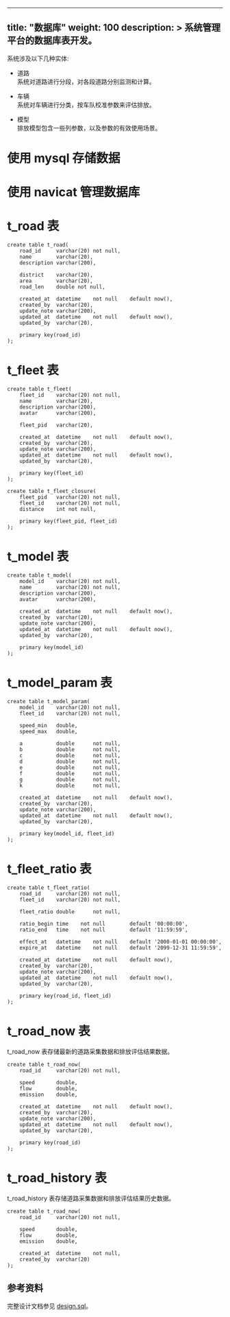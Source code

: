 
---
title: "数据库"
weight: 100
description: >
  系统管理平台的数据库表开发。
---

系统涉及以下几种实体:

* 道路  
  系统对道路进行分段，对各段道路分别监测和计算。
  
* 车辆  
  系统对车辆进行分类，按车队校准参数来评估排放。
  
* 模型  
  排放模型包含一些列参数，以及参数的有效使用场景。


# 使用 mysql 存储数据

# 使用 navicat 管理数据库

# t_road 表

    create table t_road(
        road_id     varchar(20) not null,
        name        varchar(20),
        description varchar(200),

        district    varchar(20),
        area        varchar(20),
        road_len    double not null,
        
        created_at  datetime    not null    default now(),
        created_by  varchar(20),
        update_note varchar(200),
        updated_at  datetime    not null    default now(),
        updated_by  varchar(20),
        
        primary key(road_id)
    );

# t_fleet 表

    create table t_fleet(
        fleet_id    varchar(20) not null,
        name        varchar(20),
        description varchar(200),
        avatar      varchar(200),
        
        fleet_pid   varchar(20),

        created_at  datetime    not null    default now(),
        created_by  varchar(20),
        update_note varchar(200),
        updated_at  datetime    not null    default now(),
        updated_by  varchar(20),
        
        primary key(fleet_id)
    );

    create table t_fleet_closure(
        fleet_pid   varchar(20) not null,
        fleet_id    varchar(20) not null,
        distance    int not null,
        
        primary key(fleet_pid, fleet_id)
    );

# t_model 表

    create table t_model(
        model_id    varchar(20) not null,
        name        varchar(20) not null,
        description varchar(200),
        avatar      varchar(200),

        created_at  datetime    not null    default now(),
        created_by  varchar(20),
        update_note varchar(200),
        updated_at  datetime    not null    default now(),
        updated_by  varchar(20),
        
        primary key(model_id)
    );

# t_model_param 表

    create table t_model_param(
        model_id    varchar(20) not null,
        fleet_id    varchar(20) not null,
        
        speed_min   double,
        speed_max   double,
        
        a           double      not null,
        b           double      not null,
        c           double      not null,
        d           double      not null,
        e           double      not null,
        f           double      not null,
        g           double      not null,
        k           double      not null,
        
        created_at  datetime    not null    default now(),
        created_by  varchar(20),
        update_note varchar(200),
        updated_at  datetime    not null    default now(),
        updated_by  varchar(20),
        
        primary key(model_id, fleet_id)
    );

# t_fleet_ratio 表

    create table t_fleet_ratio(
        road_id     varchar(20) not null,
        fleet_id    varchar(20) not null,
        
        fleet_ratio double      not null,
        
        ratio_begin time    not null        default '00:00:00',
        ratio_end   time    not null        default '11:59:59',

        effect_at   datetime    not null    default '2000-01-01 00:00:00',
        expire_at   datetime    not null    default '2099-12-31 11:59:59',
        
        created_at  datetime    not null    default now(),
        created_by  varchar(20),
        update_note varchar(200),
        updated_at  datetime    not null    default now(),
        updated_by  varchar(20),
        
        primary key(road_id, fleet_id)
    );

# t_road_now 表

t_road_now 表存储最新的道路采集数据和排放评估结果数据。

    create table t_road_now(
        road_id     varchar(20) not null,
        
        speed       double,
        flow        double,
        emission    double,
        
        created_at  datetime    not null    default now(),
        created_by  varchar(20),
        update_note varchar(200),
        updated_at  datetime    not null    default now(),
        updated_by  varchar(20),

        primary key(road_id)
    );

# t_road_history 表

t_road_history 表存储道路采集数据和排放评估结果历史数据。

    create table t_road_now(
        road_id     varchar(20) not null,
        
        speed       double,
        flow        double,
        emission    double,
        
        created_at  datetime    not null,
        created_by  varchar(20)
    );


## 参考资料

完整设计文档参见 [design.sql](../res/design.sql)。
